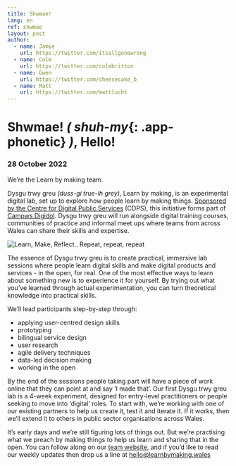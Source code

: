 ```yaml
---
title: Shwmae!
lang: en
ref: shwmae
layout: post
author:
  - name: Jamie
    url: https://twitter.com/itsallgonewrong
  - name: Colm
    url: https://twitter.com/colmbritton
  - name: Gwen
    url: https://twitter.com/cheesecake_b
  - name: Matt
    url: https://twitter.com/mattlucht
---
```


# Shwmae! *(* *shuh-my*{: .app-phonetic} *)*, Hello!
### 28 October 2022

We’re the Learn by making team.

Dysgu trwy greu *(duss-gi true-ih grey)*, Learn by making, is an experimental digital lab, set up to explore how people learn by making things. [Sponsored by the Centre for Digital Public Services](https://digitalpublicservices.gov.wales/) (CDPS), this initiative forms part of [Campws Digidol](https://digitalpublicservices.gov.wales/our-work/digital-training/). Dysgu trwy greu will run alongside digital training courses, communities of practice and informal meet ups where teams from across Wales can share their skills and expertise.

![Learn, Make, Reflect.. Repeat, repeat, repeat](/assets/images/learn-make-reflect.png)

The essence of Dysgu trwy greu is to create practical, immersive lab sessions where people learn digital skills and make digital products and services - in the open, for real. One of the most effective ways to learn about something new is to experience it for yourself. By trying out what you’ve learned through actual experimentation, you can turn theoretical knowledge into practical skills.

We’ll lead participants step-by-step through:
* applying user-centred design skills
* prototyping
* bilingual service design 
* user research
* agile delivery techniques
* data-led decision making
* working in the open

By the end of the sessions people taking part will have a piece of work online that they can point at and say ‘I made that’.
Our first Dysgu trwy greu lab is a 4-week experiment, designed for entry-level practitioners or people seeking to move into ‘digital’ roles. To start with, we’re working with one of our existing partners to help us create it, test it and iterate it. If it works, then we’ll extend it to others in public sector organisations across Wales. 

It’s early days and we’re still figuring lots of things out. But we’re practising what we preach by making things to help us learn and sharing that in the open. You can follow along on our [team website](http://learnbymaking.wales/en/), and if you’d like to read our weekly updates then drop us a line at [hello@learnbymaking.wales](mailto:hello@learnbymaking.wales)
